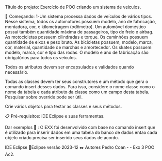 Título do projeto: Exercício de POO criando um sistema de veiculos.

🚀 Começando: 1-Um sistema processa dados de veículos de vários tipos. Nesse sistema, todos os automotores possuem modelo, ano de fabricação, montadora, cor, e kilometragem (odômetro). Um automóvel doméstico possui também quantidade máxima de passageiros, tipo de freio e airbag. As motocicletas possuem cilindradas e torque. Os caminhões possuem quantidade de eixos e peso bruto. As bicicletas possuem, modelo, marca, cor, material, quantidade de marchas e amortecedor. Os skates possuem modelo, marca, cor e tipo das rodas. O modelo e ano de fabricação são obrigatórios para todos os veículos.

Todos os atributos devem ser encapsulados e validados quando necessário.

Todas as classes devem ter seus construtores e um método que gera o comando insert desses dados. Para isso, considere o nome classe como o nome da tabela e cada atributo da classe como um campo desta tabela. Pesquisar sobre override pode ser útil.

Crie vários objetos para testar as classes e seus métodos.

📋 Pré-requisitos: iDE Eclipse e suas ferramentas.

Dar exemplos 🔧 : O EXX foi desenvolvido com base no comando insert que é utilizado para inserir dados em uma tabela do banco de dados entao cada objeto criado precisa ser inserido seus dados de acordo.

IDE Eclipse 📌Eclipse versão 2023-12 ✒️ Autores Pedro Coan - - Exx 3 POO Ac2.
